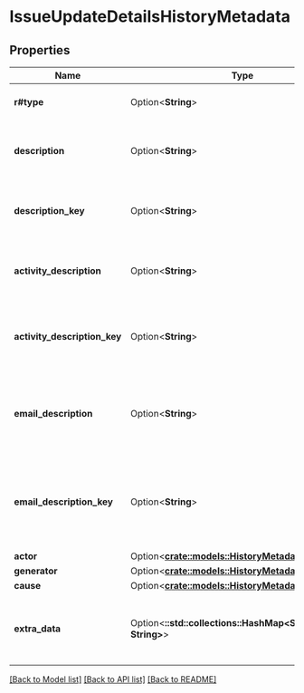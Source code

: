 # IssueUpdateDetailsHistoryMetadata

## Properties

Name | Type | Description | Notes
------------ | ------------- | ------------- | -------------
**r#type** | Option<**String**> | The type of the history record. | [optional]
**description** | Option<**String**> | The description of the history record. | [optional]
**description_key** | Option<**String**> | The description key of the history record. | [optional]
**activity_description** | Option<**String**> | The activity described in the history record. | [optional]
**activity_description_key** | Option<**String**> | The key of the activity described in the history record. | [optional]
**email_description** | Option<**String**> | The description of the email address associated the history record. | [optional]
**email_description_key** | Option<**String**> | The description key of the email address associated the history record. | [optional]
**actor** | Option<[**crate::models::HistoryMetadataActor**](HistoryMetadata_actor.md)> |  | [optional]
**generator** | Option<[**crate::models::HistoryMetadataGenerator**](HistoryMetadata_generator.md)> |  | [optional]
**cause** | Option<[**crate::models::HistoryMetadataCause**](HistoryMetadata_cause.md)> |  | [optional]
**extra_data** | Option<**::std::collections::HashMap<String, String>**> | Additional arbitrary information about the history record. | [optional]

[[Back to Model list]](../README.md#documentation-for-models) [[Back to API list]](../README.md#documentation-for-api-endpoints) [[Back to README]](../README.md)


